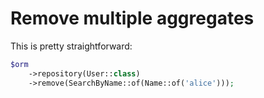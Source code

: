 # Remove multiple aggregates

This is pretty straightforward:

```php
$orm
    ->repository(User::class)
    ->remove(SearchByName::of(Name::of('alice')));
```
